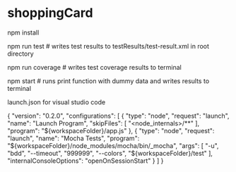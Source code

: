 # shoppingCard

npm install

npm run test       # writes test results to testResults/test-result.xml in root directory 

npm run coverage   # writes test coverage results to terminal

npm start          # runs print function with dummy data and writes results to terminal

launch.json for visual studio code

{
    "version": "0.2.0",
    "configurations": [
        {
            "type": "node",
            "request": "launch",
            "name": "Launch Program",
            "skipFiles": [
                "<node_internals>/**"
            ],
            "program": "${workspaceFolder}/app.js"
        },
        {
            "type": "node",
            "request": "launch",
            "name": "Mocha Tests",
            "program": "${workspaceFolder}/node_modules/mocha/bin/_mocha",
            "args": [
                "-u",
                "bdd",
                "--timeout",
                "999999",
                "--colors",
                "${workspaceFolder}/test"
            ],
            "internalConsoleOptions": "openOnSessionStart"
        }
    ]
}

